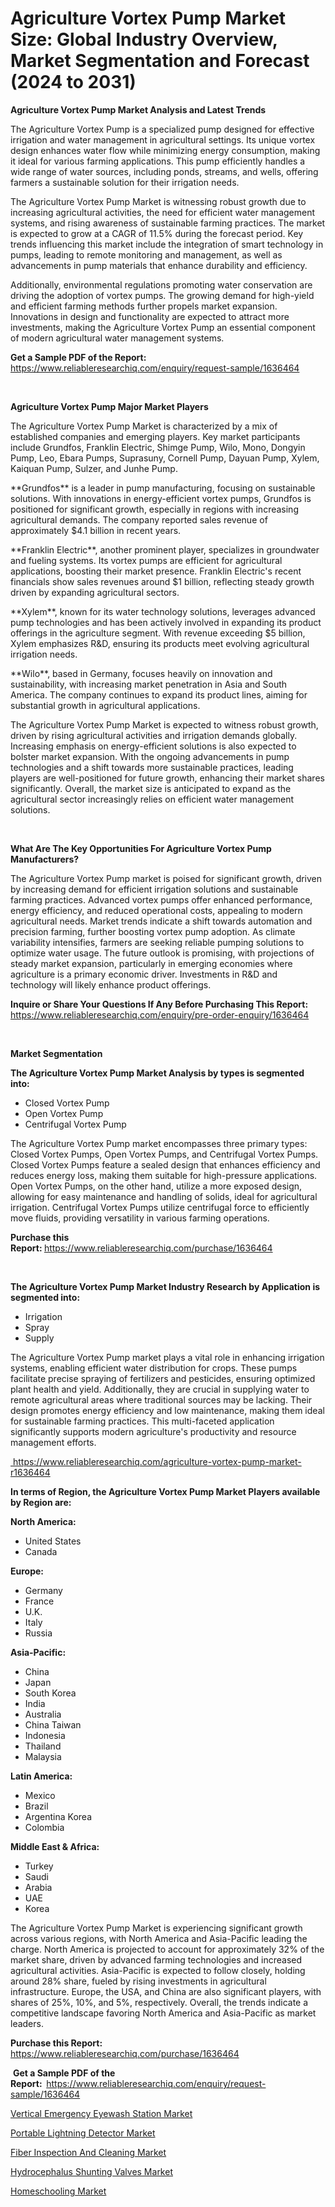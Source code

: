 <p><h1>Agriculture Vortex Pump Market Size: Global Industry Overview, Market Segmentation and Forecast (2024 to 2031)</h1></p><p><strong>Agriculture Vortex Pump Market Analysis and Latest Trends</strong></p>
<p><p>The Agriculture Vortex Pump is a specialized pump designed for effective irrigation and water management in agricultural settings. Its unique vortex design enhances water flow while minimizing energy consumption, making it ideal for various farming applications. This pump efficiently handles a wide range of water sources, including ponds, streams, and wells, offering farmers a sustainable solution for their irrigation needs.</p><p>The Agriculture Vortex Pump Market is witnessing robust growth due to increasing agricultural activities, the need for efficient water management systems, and rising awareness of sustainable farming practices. The market is expected to grow at a CAGR of 11.5% during the forecast period. Key trends influencing this market include the integration of smart technology in pumps, leading to remote monitoring and management, as well as advancements in pump materials that enhance durability and efficiency.</p><p>Additionally, environmental regulations promoting water conservation are driving the adoption of vortex pumps. The growing demand for high-yield and efficient farming methods further propels market expansion. Innovations in design and functionality are expected to attract more investments, making the Agriculture Vortex Pump an essential component of modern agricultural water management systems.</p></p>
<p><strong>Get a Sample PDF of the Report:&nbsp;</strong> <a href="https://www.reliableresearchiq.com/enquiry/request-sample/1636464">https://www.reliableresearchiq.com/enquiry/request-sample/1636464</a></p>
<p>&nbsp;</p>
<p><strong>Agriculture Vortex Pump Major Market Players</strong></p>
<p><p>The Agriculture Vortex Pump Market is characterized by a mix of established companies and emerging players. Key market participants include Grundfos, Franklin Electric, Shimge Pump, Wilo, Mono, Dongyin Pump, Leo, Ebara Pumps, Suprasuny, Cornell Pump, Dayuan Pump, Xylem, Kaiquan Pump, Sulzer, and Junhe Pump.</p><p>**Grundfos** is a leader in pump manufacturing, focusing on sustainable solutions. With innovations in energy-efficient vortex pumps, Grundfos is positioned for significant growth, especially in regions with increasing agricultural demands. The company reported sales revenue of approximately $4.1 billion in recent years.</p><p>**Franklin Electric**, another prominent player, specializes in groundwater and fueling systems. Its vortex pumps are efficient for agricultural applications, boosting their market presence. Franklin Electric's recent financials show sales revenues around $1 billion, reflecting steady growth driven by expanding agricultural sectors.</p><p>**Xylem**, known for its water technology solutions, leverages advanced pump technologies and has been actively involved in expanding its product offerings in the agriculture segment. With revenue exceeding $5 billion, Xylem emphasizes R&D, ensuring its products meet evolving agricultural irrigation needs.</p><p>**Wilo**, based in Germany, focuses heavily on innovation and sustainability, with increasing market penetration in Asia and South America. The company continues to expand its product lines, aiming for substantial growth in agricultural applications.</p><p>The Agriculture Vortex Pump Market is expected to witness robust growth, driven by rising agricultural activities and irrigation demands globally. Increasing emphasis on energy-efficient solutions is also expected to bolster market expansion. With the ongoing advancements in pump technologies and a shift towards more sustainable practices, leading players are well-positioned for future growth, enhancing their market shares significantly. Overall, the market size is anticipated to expand as the agricultural sector increasingly relies on efficient water management solutions.</p></p>
<p>&nbsp;</p>
<p><strong>What Are The Key Opportunities For Agriculture Vortex Pump Manufacturers?</strong></p>
<p><p>The Agriculture Vortex Pump market is poised for significant growth, driven by increasing demand for efficient irrigation solutions and sustainable farming practices. Advanced vortex pumps offer enhanced performance, energy efficiency, and reduced operational costs, appealing to modern agricultural needs. Market trends indicate a shift towards automation and precision farming, further boosting vortex pump adoption. As climate variability intensifies, farmers are seeking reliable pumping solutions to optimize water usage. The future outlook is promising, with projections of steady market expansion, particularly in emerging economies where agriculture is a primary economic driver. Investments in R&D and technology will likely enhance product offerings.</p></p>
<p><strong>Inquire or Share Your Questions If Any Before Purchasing This Report:</strong> <a href="https://www.reliableresearchiq.com/enquiry/pre-order-enquiry/1636464">https://www.reliableresearchiq.com/enquiry/pre-order-enquiry/1636464</a></p>
<p>&nbsp;</p>
<p><strong>Market Segmentation</strong></p>
<p><strong>The Agriculture Vortex Pump Market Analysis by types is segmented into:</strong></p>
<p><ul><li>Closed Vortex Pump</li><li>Open Vortex Pump</li><li>Centrifugal Vortex Pump</li></ul></p>
<p><p>The Agriculture Vortex Pump market encompasses three primary types: Closed Vortex Pumps, Open Vortex Pumps, and Centrifugal Vortex Pumps. Closed Vortex Pumps feature a sealed design that enhances efficiency and reduces energy loss, making them suitable for high-pressure applications. Open Vortex Pumps, on the other hand, utilize a more exposed design, allowing for easy maintenance and handling of solids, ideal for agricultural irrigation. Centrifugal Vortex Pumps utilize centrifugal force to efficiently move fluids, providing versatility in various farming operations.</p></p>
<p><strong>Purchase this Report:&nbsp;</strong><a href="https://www.reliableresearchiq.com/purchase/1636464">https://www.reliableresearchiq.com/purchase/1636464</a></p>
<p>&nbsp;</p>
<p><strong>The Agriculture Vortex Pump Market Industry Research by Application is segmented into:</strong></p>
<p><ul><li>Irrigation</li><li>Spray</li><li>Supply</li></ul></p>
<p><p>The Agriculture Vortex Pump market plays a vital role in enhancing irrigation systems, enabling efficient water distribution for crops. These pumps facilitate precise spraying of fertilizers and pesticides, ensuring optimized plant health and yield. Additionally, they are crucial in supplying water to remote agricultural areas where traditional sources may be lacking. Their design promotes energy efficiency and low maintenance, making them ideal for sustainable farming practices. This multi-faceted application significantly supports modern agriculture's productivity and resource management efforts.</p></p>
<p><a href="https://www.reliableresearchiq.com/agriculture-vortex-pump-market-r1636464">&nbsp;https://www.reliableresearchiq.com/agriculture-vortex-pump-market-r1636464</a></p>
<p><strong>In terms of Region, the Agriculture Vortex Pump Market Players available by Region are:</strong></p>
<p>
    <p> <strong> North America: </strong>
        <ul>
            <li>United States</li>
            <li>Canada</li>
        </ul>
        </p> 
    <p> <strong> Europe: </strong>
        <ul>
            <li>Germany</li>
            <li>France</li>
            <li>U.K.</li>
            <li>Italy</li>
            <li>Russia</li>
        </ul>
        </p> 
    <p> <strong> Asia-Pacific: </strong>
        <ul>
            <li>China</li>
            <li>Japan</li>
            <li>South Korea</li>
            <li>India</li>
            <li>Australia</li>
            <li>China Taiwan</li>
            <li>Indonesia</li>
            <li>Thailand</li>
            <li>Malaysia</li>
        </ul>
        </p> 
    <p> <strong> Latin America: </strong>
        <ul>
            <li>Mexico</li>
            <li>Brazil</li>
            <li>Argentina Korea</li>
            <li>Colombia</li>
        </ul>
        </p> 
    <p> <strong> Middle East & Africa: </strong>
        <ul>
            <li>Turkey</li>
            <li>Saudi</li>
            <li>Arabia</li>
            <li>UAE</li>
            <li>Korea</li>
        </ul>
    </p>
    </p>
<p><p>The Agriculture Vortex Pump Market is experiencing significant growth across various regions, with North America and Asia-Pacific leading the charge. North America is projected to account for approximately 32% of the market share, driven by advanced farming technologies and increased agricultural activities. Asia-Pacific is expected to follow closely, holding around 28% share, fueled by rising investments in agricultural infrastructure. Europe, the USA, and China are also significant players, with shares of 25%, 10%, and 5%, respectively. Overall, the trends indicate a competitive landscape favoring North America and Asia-Pacific as market leaders.</p></p>
<p><strong>Purchase this Report: </strong><a href="https://www.reliableresearchiq.com/purchase/1636464">https://www.reliableresearchiq.com/purchase/1636464</a></p>
<p>&nbsp;<strong>Get a Sample PDF of the Report:&nbsp;&nbsp;</strong><a href="https://www.reliableresearchiq.com/enquiry/request-sample/1636464">https://www.reliableresearchiq.com/enquiry/request-sample/1636464</a></p>
<p><strong></strong></p>
<p><p><a href="https://github.com/michaelhall412/Market-Research-Report-List-1/blob/main/vertical-emergency-eyewash-station-market.md">Vertical Emergency Eyewash Station Market</a></p><p><a href="https://issuu.com/reportprime-2/docs/portable-lightning-detector-market-_8a74844b5a3ab7">Portable Lightning Detector Market</a></p><p><a href="https://www.linkedin.com/pulse/global-perspectives-fiber-inspection-cleaning-market-trends-ubwhe">Fiber Inspection And Cleaning Market</a></p><p><a href="https://medium.com/@willybrekke26/hydrocephalus-shunting-valves-market-a-global-and-regional-analysis-focus-on-region-ac285fe0b0f1">Hydrocephalus Shunting Valves Market</a></p><p><a href="https://www.linkedin.com/pulse/evaluating-global-homeschooling-market-trends-growth-opportunities-rgx8e">Homeschooling Market</a></p></p>